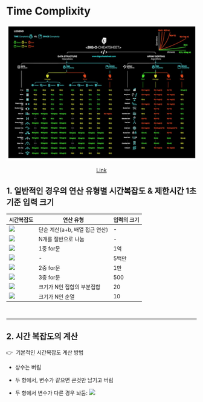 # Time Complixity

<div align="center">

![](./figure/big_o.png)

<a href="https://stackoverflow.com/questions/559839/big-o-summary-for-java-collections-framework-implementations">Link</a>

</div>


## 1. 일반적인 경우의 연산 유형별 시간복잡도 & 제한시간 1초 기준 입력 크기

<table>
<thead>
<tr>
<th>시간복잡도</th>
<th>연산 유형</th>
<th>입력의 크기</th>
</tr>
</thead>

<tbody>
<tr>
<td><img src="https://chart.apis.google.com/chart?cht=tx&chl=O(1)" /></td>
<td>단순 계산(a+b, 배열 접근 연산)</td>
<td>-</td>
</tr>
<tr>
<td><img src="https://chart.apis.google.com/chart?cht=tx&chl=O(%5Clog_%7B%7D%7BN%7D)" /></td>
<td>N개를 절반으로 나눔</td>
<td>-</td>
</tr>
<tr>
<td><img src="https://chart.apis.google.com/chart?cht=tx&chl=O(N)" /></td>
<td>1중 for문</td>
<td>1억</td>
</tr>
<tr>
<td><img src="https://chart.apis.google.com/chart?cht=tx&chl=O(N\log{}{N})" /></td>
<td>-</td>
<td>5백만</td>
</tr>
<tr>
<td><img src="https://chart.apis.google.com/chart?cht=tx&chl=O(N%5E2)" /></td>
<td>2중 for문</td>
<td>1만</td>
</tr>
<tr>
<td><img src="https://chart.apis.google.com/chart?cht=tx&chl=O(N%5E3)" /></td>
<td>3중 for문</td>
<td>500</td>
</tr>
<tr>
<td><img src="https://chart.apis.google.com/chart?cht=tx&chl=O(2%5En)" /></td>
<td>크기가 N인 집합의 부분집합</td>
<td>20</td>
</tr>
<tr>
<td><img src="https://chart.apis.google.com/chart?cht=tx&chl=O(N!)" /></td>
<td>크기가 N인 순열</td>
<td>10</td>
</tr>
</tbody>
</table><br/>

---
## 2. 시간 복잡도의 계산
:point_right:&nbsp; 기본적인 시간복잡도 계산 방법

   * 상수는 버림

   * 두 항에서, 변수가 같으면 큰것만 남기고 버림

   * 두 항에서 변수가 다른 경우 놔둠: <img src="https://chart.apis.google.com/chart?cht=tx&chl=O(N%5E2%5C%20%2B%5C%20M)" />